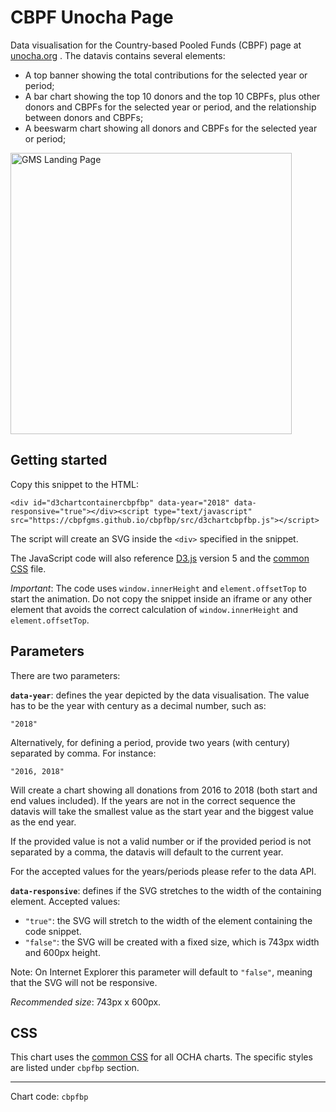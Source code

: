 # CBPF Unocha Page

Data visualisation for the Country-based Pooled Funds (CBPF) page at [unocha.org](http://www.unocha.org/our-work/humanitarian-financing/country-based-pooled-funds-cbpfs) . The datavis contains several elements:

- A top banner showing the total contributions for the selected year or period;
- A bar chart showing the top 10 donors and the top 10 CBPFs, plus other donors and CBPFs for the selected year or period, and the relationship between donors and CBPFs;
- A beeswarm chart showing all donors and CBPFs for the selected year or period;

<img alt="GMS Landing Page" src="https://cbpfgms.github.io/img/thumbnails/cbpfbp.png" width="450">

## Getting started

Copy this snippet to the HTML:

```<div id="d3chartcontainercbpfbp" data-year="2018" data-responsive="true"></div><script type="text/javascript" src="https://cbpfgms.github.io/cbpfbp/src/d3chartcbpfbp.js"></script>```

The script will create an SVG inside the `<div>` specified in the snippet.

The JavaScript code will also reference [D3.js](https://d3js.org) version 5 and the [common CSS](https://github.com/CBPFGMS/cbpfgms.github.io/raw/master/css/) file.

*Important*: The code uses `window.innerHeight`  and `element.offsetTop` to start the animation. Do not copy the snippet inside an iframe or any other element that avoids the correct calculation of `window.innerHeight`  and `element.offsetTop`.

## Parameters

There are two parameters:

**`data-year`**: defines the year depicted by the data visualisation. The value has to be the year with century as a decimal number, such as:

 `"2018"`

Alternatively, for defining a period, provide two years (with century) separated by comma. For instance:

`"2016, 2018"`

Will create a chart showing all donations from 2016 to 2018 (both start and end values included). If the years are not in the correct sequence the datavis will take the smallest value as the start year and the biggest value as the end year.

If the provided value is not a valid number or if the provided period is not separated by a comma, the datavis will default to the current year.

For the accepted values for the years/periods please refer to the data API.

**`data-responsive`**: defines if the SVG stretches to the width of the containing element. Accepted values:

- `"true"`: the SVG will stretch to the width of the element containing the code snippet.
- `"false"`: the SVG will be created with a fixed size, which is 743px width and 600px height.

Note: On Internet Explorer this parameter will default to `"false"`, meaning that the SVG will not be responsive.

*Recommended size*: 743px x 600px.


## CSS

This chart uses the [common CSS](https://github.com/CBPFGMS/cbpfgms.github.io/raw/master/css/) for all OCHA charts. The specific styles are listed under `cbpfbp` section.

---
Chart code: `cbpfbp`
